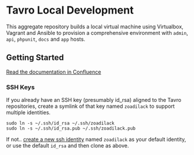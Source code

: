# Tavro Local Development

This aggregate repository builds a local virtual machine using Virtualbox, Vagrant and Ansible to provision a comprehensive environment with `admin`, `api`, `phpunit`, `docs` and `app` hosts.

## Getting Started

[Read the documentation in Confluence](https://zoadilack.atlassian.net/wiki/pages/viewpage.action?pageId=1966120#Provisioning&DevOps-tavro-dev-env)


### SSH Keys

If you already have an SSH key (presumably id_rsa) aligned to the Tavro repositories, create a symlink of that key named `zoadilack` to support multiple identities.

    sudo ln -s ~/.ssh/id_rsa ~/.ssh/zoadilack
    sudo ln -s ~/.ssh/id_rsa.pub ~/.ssh/zoadilack.pub
    
If not.. [create a new ssh identity](https://confluence.atlassian.com/bitbucket/set-up-ssh-for-git-728138079.html) named `zoadilack` as your default identity, or use the default `id_rsa` and then clone as above.